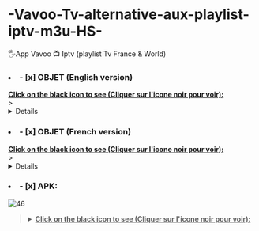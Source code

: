 # -Vavoo-Tv-alternative-aux-playlist-iptv-m3u-HS-
🖐️App Vavoo 📺 Iptv  (playlist Tv France &amp; World)

></details>
### <li>- [x] OBJET (English version) </li>
<summary><b><u>Click on the black icon to see (Cliquer sur l'icone noir pour voir):</u></b></summary>
><details>
> 👆This app is an IPTV available for Android. You can see all the channels 🇨🇵 French etc.,
> Only Films and series are in German, but other content such as video plugins are available.
> It also allows you to access content from various other sources (called Bundles).
>
> To activate it, simply extract the RAR file and read the instructions in the txt file to insert the URL
>and added the French translation plugin (links below).
  
![vavoo1](https://github.com/victore447/-Vavoo-Tv-alternative-aux-playlist-iptv-m3u-HS-/assets/48101775/c82e76c5-4f45-4432-a703-c8ab5a4dd15f)
![vavoo](https://github.com/victore447/-Vavoo-Tv-alternative-aux-playlist-iptv-m3u-HS-/assets/48101775/dbed617f-378c-435e-b5ee-5893dd2ac4cf)


></details>
### <li>- [x] OBJET (French version) </li>
<summary><b><u>Click on the black icon to see (Cliquer sur l'icone noir pour voir):</u></b></summary>
><details>
> 👆 Cette applis est une IPTV disponible pour Android.Vous pouvez voir toutes les chaintes 🇨🇵 Francaise etc.., 
> Seul les Films et series sont en langue allemande,mais d'autres contenus comme des plugins videos sont disponibles.
> Il vous permet également d'accéder au contenu de diverses autres sources (appelées Bundles).
>
> Pour l'activer il vous suffit d'extraire le fichier RAR et lire les instructions du fichier txt pour inserer l'Url
> et ajouté le plugin de traduction en francais (liens ci-dessous). 
  
![vavoo1](https://github.com/victore447/-Vavoo-Tv-alternative-aux-playlist-iptv-m3u-HS-/assets/48101775/c82e76c5-4f45-4432-a703-c8ab5a4dd15f)
![vavoo](https://github.com/victore447/-Vavoo-Tv-alternative-aux-playlist-iptv-m3u-HS-/assets/48101775/dbed617f-378c-435e-b5ee-5893dd2ac4cf)


></details>
### <li>- [x] APK: </li>
![46](https://github.com/victore447/FilmsSeriesStrmdanskodi/assets/48101775/caa9e727-800b-4827-a780-9684462ccf19)
><details>
>  <summary><b><u>Click on the black icon to see (Cliquer sur l'icone noir pour voir):</u></b></summary>
>  
> - 🖲️ **[Vavoo RAR 1fichier.com](https://1fichier.com/?4xtirbl1rsyogh95fu7h&af=2549450)**
> - 🖲️ **[Vavvo RAR Google Drive](https://drive.google.com/drive/folders/1YCgJVUu4QOgo4oYBUptHNSrIfwh9Wfk8)**




